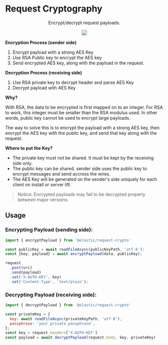 # Request Cryptography

<p align="center">
  Encrypt/decrypt request payloads.
</p>

<p align="center">
  <a href="https://badge.fury.io/js/%40elastic%2Frequest-crypto"><img src="https://badge.fury.io/js/%40elastic%2Frequest-crypto.svg" alt="npm version" height="18"></a>
</p>


**Encryption Process (sender side)**

1. Encrypt payload with a strong AES Key
2. Use RSA Public key to encrypt the AES key
3. Send encrypted AES key, along with the payload in the request.

**Decryption Process (receiving side)**

1. Use RSA private key to decrypt header and parse AES Key
2. Decrypt payload with AES Key

**Why?**

With RSA, the data to be encrypted is first mapped on to an integer. For
RSA to work, this integer must be smaller than the RSA modulus used. In other words,
public key cannot be used to encrypt large payloads.

The way to solve this is to encrypt the payload with a strong AES key, then encrypt the
AES key with the public key, and send that key along with the request.


**Where to put the Key?**
- The private key must not be shared. It must be kept by the receiving side only.
- The public key can be shared. sender side uses the public key to encrypt messages and
send accross the wires.
- The AES Key will be generated on the sender's side uniquely for each client on install
or server lift.


> Notice: Encrypted payloads may fail to be decrypted properly between major versions.



## Usage

### Encrypting Payload (sending side):

```js
import { encryptPayload } from '@elastic/request-crypto'

const publicKey = await readFileAsync(publicKeyPath, 'utf-8');
const {key, payload} = await encryptPayload(data, publicKey);

request
  .post(uri)
  .send(payload)
  .set('X-AUTH-KEY', key)
  .set('Content-Type', 'text/plain');
```

### Decrypting Payload (receiving side):

```js
import { decryptPayload } from '@elastic/request-crypto'

const privateKey = {
  key: await readFileAsync(privateKeyPath, 'utf-8'),
  passphrase: 'your_private_passphrase',
};
const key = request.headers['X-AUTH-KEY']
const payload = await decryptPayload(request.body, key, privateKey)
```


